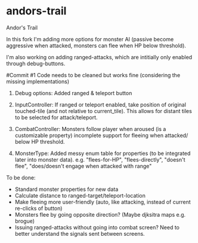 # andors-trail
Andor's Trail

In this fork I'm adding more options for monster AI 
(passive become aggressive when attacked, monsters can flee when HP below threshold).

I'm also working on adding ranged-attacks, which are intitially only enabled through debug-buttons.

#Commit #1
Code needs to be cleaned but works fine (considering the missing implementations)

1. Debug options: Added ranged & teleport button

2. InputController: If ranged or teleport enabled, take position of original touched-tile (and not relative to current_tile).
This allows for distant tiles to be selected for attack/teleport.

3. CombatController: Monsters follow player when aroused (is a customizable property)
incomplete support for fleeing when attacked/ below HP threshold.

4. MonsterType: Added messy enum table for properties (to be integrated later into monster data).
e.g. "flees-for-HP", "flees-directly", "doesn't flee", "does/doesn't engage when attacked with range"

To be done: 
- Standard monster properties for new data
- Calculate distance to ranged-target/teleport-location
- Make fleeing more user-friendly (auto, like attacking, instead of current re-clicks of button)
- Monsters flee by going opposite direction?
 (Maybe djksitra maps e.g. brogue)
- Issuing ranged-attacks without going into combat screen? Need to better understand the signals sent between screens.
